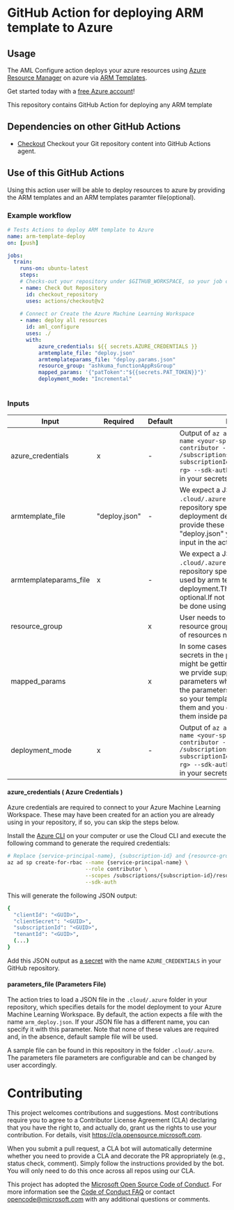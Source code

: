 # GitHub Action for deploying ARM template to Azure

## Usage

The AML Configure action deploys your azure resources using [Azure Resource Manager](https://docs.microsoft.com/en-us/azure/azure-resource-manager/) on azure via [ARM Templates](https://docs.microsoft.com/en-us/azure/azure-resource-manager/templates/overview).


Get started today with a [free Azure account](https://azure.com/free/open-source)!

This repository contains GitHub Action for deploying any ARM template

## Dependencies on other GitHub Actions
* [Checkout](https://github.com/actions/checkout) Checkout your Git repository content into GitHub Actions agent.



## Use of this GitHub Actions

Using this action user will be able to deploy resources to azure by providing the ARM templates and an ARM templates paramter file(optional).


### Example workflow

```yaml
# Tests Actions to deploy ARM template to Azure
name: arm-template-deploy
on: [push]

jobs:
  train:
    runs-on: ubuntu-latest
    steps:
    # Checks-out your repository under $GITHUB_WORKSPACE, so your job can access it
    - name: Check Out Repository
      id: checkout_repository
      uses: actions/checkout@v2
        
    # Connect or Create the Azure Machine Learning Workspace
    - name: deploy all resources
      id: aml_configure
      uses: ./
      with:
          azure_credentials: ${{ secrets.AZURE_CREDENTIALS }}
          armtemplate_file: "deploy.json"
          armtemplateparams_file: "deploy.params.json"
          resource_group: "ashkuma_functionAppRsGroup"
          mapped_params: '{"patToken":"${{secrets.PAT_TOKEN}}"}'
          deployment_mode: "Incremental"
         

```

### Inputs

| Input | Required | Default | Description |
| ----- | -------- | ------- | ----------- |
| azure_credentials | x | - | Output of `az ad sp create-for-rbac --name <your-sp-name> --role contributor --scopes /subscriptions/<your-subscriptionId>/resourceGroups/<your-rg> --sdk-auth`. This should be stored in your secrets |
| armtemplate_file | "deploy.json" | - | We expect a JSON file in the `.cloud/.azure` folder in root of your repository specifying your model deployment details. If you have want to provide these details in a file other than "deploy.json" you need to provide this input in the action. |
| armtemplateparams_file | x | - |  We expect a JSON file in the `.cloud/.azure` folder in root of your repository specifying the parameters used by arm template file for deployment.The parameters field is optional.If not provided deployment will be done using arm template file only. |
| resource_group |  | x | User needs to specify the azure resource group where the deployment of resources needs to be done.|
| mapped_params |  | x | In some cases user can not write the secrets in the parameters file, which might be getting used in the template, we prvide support to enter mapped parameters which will be injected into the parameters during deployment time, so your template will have access to them and you don't need to provide them inside parameters file. |
| deployment_mode | x | - | Output of `az ad sp create-for-rbac --name <your-sp-name> --role contributor --scopes /subscriptions/<your-subscriptionId>/resourceGroups/<your-rg> --sdk-auth`. This should be stored in your secrets |


#### azure_credentials ( Azure Credentials ) 

Azure credentials are required to connect to your Azure Machine Learning Workspace. These may have been created for an action you are already using in your repository, if so, you can skip the steps below.

Install the [Azure CLI](https://docs.microsoft.com/en-us/cli/azure/install-azure-cli?view=azure-cli-latest) on your computer or use the Cloud CLI and execute the following command to generate the required credentials:

```sh
# Replace {service-principal-name}, {subscription-id} and {resource-group} with your Azure subscription id and resource group name and any name for your service principle
az ad sp create-for-rbac --name {service-principal-name} \
                         --role contributor \
                         --scopes /subscriptions/{subscription-id}/resourceGroups/{resource-group} \
                         --sdk-auth
```

This will generate the following JSON output:

```sh
{
  "clientId": "<GUID>",
  "clientSecret": "<GUID>",
  "subscriptionId": "<GUID>",
  "tenantId": "<GUID>",
  (...)
}
```

Add this JSON output as [a secret](https://help.github.com/en/actions/configuring-and-managing-workflows/creating-and-storing-encrypted-secrets#creating-encrypted-secrets) with the name `AZURE_CREDENTIALS` in your GitHub repository.


#### parameters_file (Parameters File)

The action tries to load a JSON file in the `.cloud/.azure` folder in your repository, which specifies details for the model deployment to your Azure Machine Learning Workspace. By default, the action expects a file with the name `arm_deploy.json`. If your JSON file has a different name, you can specify it with this parameter. Note that none of these values are required and, in the absence, default sample file will be used.

A sample file can be found in this repository in the folder `.cloud/.azure`. The parameters file parameters are configurable and can be changed by user accordingly.

# Contributing

This project welcomes contributions and suggestions.  Most contributions require you to agree to a
Contributor License Agreement (CLA) declaring that you have the right to, and actually do, grant us
the rights to use your contribution. For details, visit https://cla.opensource.microsoft.com.

When you submit a pull request, a CLA bot will automatically determine whether you need to provide
a CLA and decorate the PR appropriately (e.g., status check, comment). Simply follow the instructions
provided by the bot. You will only need to do this once across all repos using our CLA.

This project has adopted the [Microsoft Open Source Code of Conduct](https://opensource.microsoft.com/codeofconduct/).
For more information see the [Code of Conduct FAQ](https://opensource.microsoft.com/codeofconduct/faq/) or
contact [opencode@microsoft.com](mailto:opencode@microsoft.com) with any additional questions or comments.

